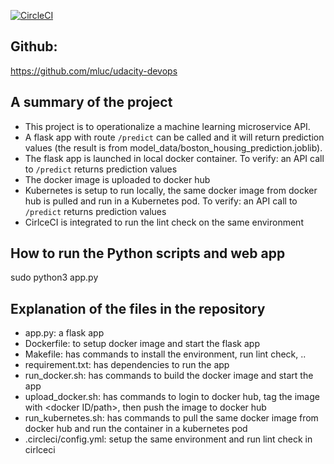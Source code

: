 [![CircleCI](https://circleci.com/gh/mluc/udacity-devops/tree/project4.svg?style=svg)](https://circleci.com/gh/mluc/udacity-devops/tree/project4)


## Github:
https://github.com/mluc/udacity-devops

## A summary of the project
- This project is to operationalize a machine learning microservice API.
- A flask app with route `/predict` can be called and it will return prediction values (the result is from model_data/boston_housing_prediction.joblib).
- The flask app is launched in local docker container. To verify: an API call to `/predict` returns prediction values
- The docker image is uploaded to docker hub
- Kubernetes is setup to run locally, the same docker image from docker hub is pulled and run in a Kubernetes pod. To verify: an API call to `/predict` returns prediction values 
- CirlceCI is integrated to run the lint check on the same environment

## How to run the Python scripts and web app
sudo python3 app.py

## Explanation of the files in the repository
- app.py: a flask app
- Dockerfile: to setup docker image and start the flask app
- Makefile: has commands to install the environment, run lint check, ..
- requirement.txt: has dependencies to run the app
- run_docker.sh: has commands to build the docker image and start the app
- upload_docker.sh: has commands to login to docker hub, tag the image with <docker ID/path>, then push the image to docker hub
- run_kubernetes.sh: has commands to pull the same docker image from docker hub and run the container in a kubernetes pod
- .circleci/config.yml: setup the same environment and run lint check in cirlceci
